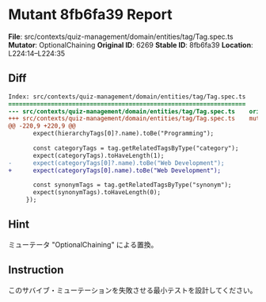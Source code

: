 # Mutant 8fb6fa39 Report

**File**: src/contexts/quiz-management/domain/entities/tag/Tag.spec.ts
**Mutator**: OptionalChaining
**Original ID**: 6269
**Stable ID**: 8fb6fa39
**Location**: L224:14–L224:35

## Diff

```diff
Index: src/contexts/quiz-management/domain/entities/tag/Tag.spec.ts
===================================================================
--- src/contexts/quiz-management/domain/entities/tag/Tag.spec.ts	original
+++ src/contexts/quiz-management/domain/entities/tag/Tag.spec.ts	mutated #6269
@@ -220,9 +220,9 @@
       expect(hierarchyTags[0]?.name).toBe("Programming");
 
       const categoryTags = tag.getRelatedTagsByType("category");
       expect(categoryTags).toHaveLength(1);
-      expect(categoryTags[0]?.name).toBe("Web Development");
+      expect(categoryTags[0].name).toBe("Web Development");
 
       const synonymTags = tag.getRelatedTagsByType("synonym");
       expect(synonymTags).toHaveLength(0);
     });
```

## Hint

ミューテータ "OptionalChaining" による置換。

## Instruction

このサバイブ・ミューテーションを失敗させる最小テストを設計してください。
